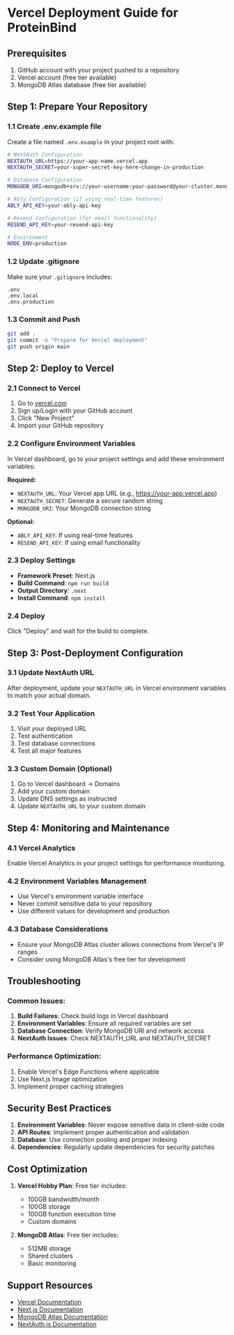 # Vercel Deployment Guide for ProteinBind

## Prerequisites
1. GitHub account with your project pushed to a repository
2. Vercel account (free tier available)
3. MongoDB Atlas database (free tier available)

## Step 1: Prepare Your Repository

### 1.1 Create .env.example file
Create a file named `.env.example` in your project root with:

```bash
# NextAuth Configuration
NEXTAUTH_URL=https://your-app-name.vercel.app
NEXTAUTH_SECRET=your-super-secret-key-here-change-in-production

# Database Configuration
MONGODB_URI=mongodb+srv://your-username:your-password@your-cluster.mongodb.net/your-database

# Ably Configuration (if using real-time features)
ABLY_API_KEY=your-ably-api-key

# Resend Configuration (for email functionality)
RESEND_API_KEY=your-resend-api-key

# Environment
NODE_ENV=production
```

### 1.2 Update .gitignore
Make sure your `.gitignore` includes:
```
.env
.env.local
.env.production
```

### 1.3 Commit and Push
```bash
git add .
git commit -m "Prepare for Vercel deployment"
git push origin main
```

## Step 2: Deploy to Vercel

### 2.1 Connect to Vercel
1. Go to [vercel.com](https://vercel.com)
2. Sign up/Login with your GitHub account
3. Click "New Project"
4. Import your GitHub repository

### 2.2 Configure Environment Variables
In Vercel dashboard, go to your project settings and add these environment variables:

**Required:**
- `NEXTAUTH_URL`: Your Vercel app URL (e.g., https://your-app.vercel.app)
- `NEXTAUTH_SECRET`: Generate a secure random string
- `MONGODB_URI`: Your MongoDB connection string

**Optional:**
- `ABLY_API_KEY`: If using real-time features
- `RESEND_API_KEY`: If using email functionality

### 2.3 Deploy Settings
- **Framework Preset**: Next.js
- **Build Command**: `npm run build`
- **Output Directory**: `.next`
- **Install Command**: `npm install`

### 2.4 Deploy
Click "Deploy" and wait for the build to complete.

## Step 3: Post-Deployment Configuration

### 3.1 Update NextAuth URL
After deployment, update your `NEXTAUTH_URL` in Vercel environment variables to match your actual domain.

### 3.2 Test Your Application
1. Visit your deployed URL
2. Test authentication
3. Test database connections
4. Test all major features

### 3.3 Custom Domain (Optional)
1. Go to Vercel dashboard → Domains
2. Add your custom domain
3. Update DNS settings as instructed
4. Update `NEXTAUTH_URL` to your custom domain

## Step 4: Monitoring and Maintenance

### 4.1 Vercel Analytics
Enable Vercel Analytics in your project settings for performance monitoring.

### 4.2 Environment Variables Management
- Use Vercel's environment variable interface
- Never commit sensitive data to your repository
- Use different values for development and production

### 4.3 Database Considerations
- Ensure your MongoDB Atlas cluster allows connections from Vercel's IP ranges
- Consider using MongoDB Atlas's free tier for development

## Troubleshooting

### Common Issues:
1. **Build Failures**: Check build logs in Vercel dashboard
2. **Environment Variables**: Ensure all required variables are set
3. **Database Connection**: Verify MongoDB URI and network access
4. **NextAuth Issues**: Check NEXTAUTH_URL and NEXTAUTH_SECRET

### Performance Optimization:
1. Enable Vercel's Edge Functions where applicable
2. Use Next.js Image optimization
3. Implement proper caching strategies

## Security Best Practices

1. **Environment Variables**: Never expose sensitive data in client-side code
2. **API Routes**: Implement proper authentication and validation
3. **Database**: Use connection pooling and proper indexing
4. **Dependencies**: Regularly update dependencies for security patches

## Cost Optimization

1. **Vercel Hobby Plan**: Free tier includes:
   - 100GB bandwidth/month
   - 100GB storage
   - 100GB function execution time
   - Custom domains

2. **MongoDB Atlas**: Free tier includes:
   - 512MB storage
   - Shared clusters
   - Basic monitoring

## Support Resources

- [Vercel Documentation](https://vercel.com/docs)
- [Next.js Documentation](https://nextjs.org/docs)
- [MongoDB Atlas Documentation](https://docs.atlas.mongodb.com)
- [NextAuth.js Documentation](https://next-auth.js.org)
